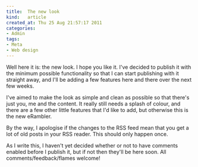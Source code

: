 ```yaml
--- 
title:  The new look
kind:   article
created_at: Thu 25 Aug 21:57:17 2011
categories:
- Admin
tags:
- Meta
- Web design
---
```


Well here it is: the new look. I hope you like it. I've decided to publish it
with the minimum possible functionality so that I can start publishing with it
straight away, and I'll be adding a few features here and there over the next
few weeks.

I've aimed to make the look as simple and clean as possible so that there's
just you, me and the content. It really still needs a splash of colour, and
there are a few other little features that I'd like to add, but otherwise this
is the new eRambler.

By the way, I apologise if the changes to the RSS feed mean that you get a lot
of old posts in your RSS reader. This should only happen once.

As I write this, I haven't yet decided whether or not to have comments enabled
before I publish it, but if not then they'll be here soon. All
comments/feedback/flames welcome!
